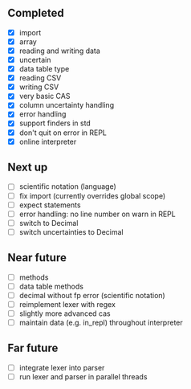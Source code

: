 ## Completed
- [x] import
- [x] array
- [x] reading and writing data
- [x] uncertain
- [x] data table type
- [x] reading CSV
- [x] writing CSV
- [x] very basic CAS
- [x] column uncertainty handling
- [x] error handling
- [x] support finders in std
- [x] don't quit on error in REPL
- [x] online interpreter

## Next up
- [ ] scientific notation (language)
- [ ] fix import (currently overrides global scope)
- [ ] expect statements
- [ ] error handling: no line number on warn in REPL
- [ ] switch to Decimal
- [ ] switch uncertainties to Decimal

## Near future
- [ ] methods
- [ ] data table methods
- [ ] decimal without fp error (scientific notation)
- [ ] reimplement lexer with regex
- [ ] slightly more advanced cas
- [ ] maintain data (e.g. in_repl) throughout interpreter

## Far future
- [ ] integrate lexer into parser
- [ ] run lexer and parser in parallel threads